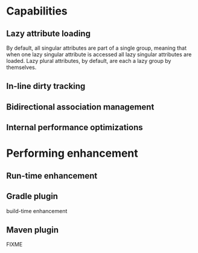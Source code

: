 # Capabilities
## Lazy attribute loading
By default, all singular attributes are part of a single group, meaning that when one lazy singular attribute is accessed all lazy singular attributes are loaded. Lazy plural attributes, by default, are each a lazy group by themselves. 


## In-line dirty tracking
## Bidirectional association management
## Internal performance optimizations


# Performing enhancement
## Run-time enhancement
## Gradle plugin
build-time enhancement


## Maven plugin
FIXME

